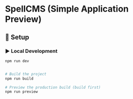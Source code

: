 
# SpellCMS (Simple Application Preview)

## 🔧 Setup

### ▶️ Local Development
```bash
npm run dev


# Build the project
npm run build

# Preview the production build (build first)
npm run preview
